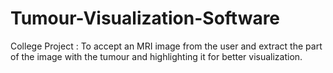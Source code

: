# Tumour-Visualization-Software
College Project : To accept an MRI image from the user and extract the part of the image with the tumour and highlighting it for better visualization.
